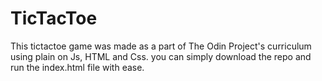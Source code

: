 # TicTacToe

This tictactoe game was made as a part of The Odin Project's curriculum using plain on Js, HTML and Css. you can simply download the repo and run the index.html file with ease. 